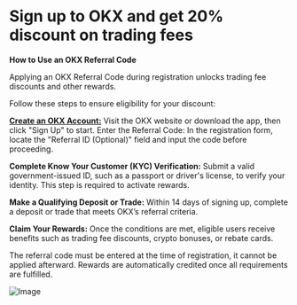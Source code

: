 # **Sign up to OKX and get 20% discount on trading fees**

**How to Use an OKX Referral Code**

Applying an OKX Referral Code during registration unlocks trading fee discounts and other rewards. 

Follow these steps to ensure eligibility for your discount:

**[Create an OKX Account:](https://www.okx.com/join/OKVVV)** Visit the OKX website or download the app, then click "Sign Up" to start.
Enter the Referral Code: In the registration form, locate the "Referral ID (Optional)" field and input the code before proceeding.

**Complete Know Your Customer (KYC) Verification:** Submit a valid government-issued ID, such as a passport or driver's license, to verify your identity. This step is required to activate rewards.

**Make a Qualifying Deposit or Trade:** Within 14 days of signing up, complete a deposit or trade that meets OKX’s referral criteria.

**Claim Your Rewards:** Once the conditions are met, eligible users receive benefits such as trading fee discounts, crypto bonuses, or rebate cards.

The referral code must be entered at the time of registration, it cannot be applied afterward. Rewards are automatically credited once all requirements are fulfilled.

![Image](https://github.com/user-attachments/assets/d78ba996-69dc-43e7-a638-de42c4993946)

